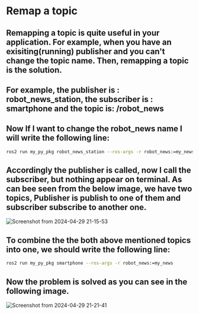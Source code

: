 # Remap a topic
## Remapping a topic is quite useful in your application. For example, when you have an exisiting(running) publisher and you can't change the topic name. Then, remapping a topic is the solution. 
## For example, the publisher is : robot_news_station, the subscriber is : smartphone and the topic is: /robot_news
## Now If I want to change the robot_news name I will write the following line:
```bash
ros2 run my_py_pkg robot_news_station --ros-args -r robot_news:=my_news
```
## Accordingly the publisher is called, now I call the subscriber, but nothing appear on terminal. As can bee seen from the below image, we have two topics, Publisher is publish to one of them and subscriber subscribe to another one. 
![Screenshot from 2024-04-29 21-15-53](https://github.com/Arash-Barabadi/ROS2/assets/54539090/355a30d2-71bb-4538-a2c6-063275b89fce)
## To combine the the both above mentioned topics into one, we should write the following line:
```bash
ros2 run my_py_pkg smartphone --ros-args -r robot_news:=my_news
```
## Now the problem is solved as you can see in the following image. 
![Screenshot from 2024-04-29 21-21-41](https://github.com/Arash-Barabadi/ROS2/assets/54539090/4644e95b-34ad-4466-a063-5579b3352dcf)
